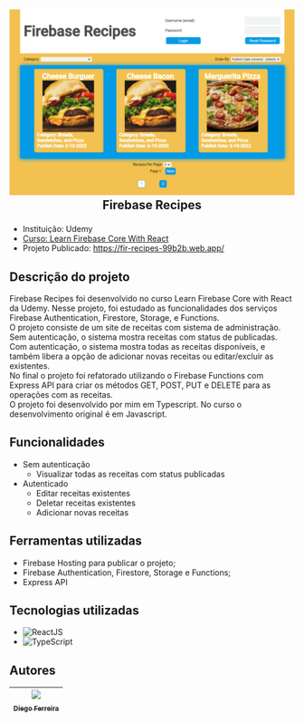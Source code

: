 ## <p align="center">![Text Converter Tool](./readme-image.PNG)<br>Firebase Recipes</p>

* Instituição: Udemy
* [Curso: Learn Firebase Core With React](https://www.udemy.com/course/learn-firebase/)
* Projeto Publicado: https://fir-recipes-99b2b.web.app/

## Descrição do projeto
Firebase Recipes foi desenvolvido no curso Learn Firebase Core with React da Udemy. Nesse projeto, foi estudado as funcionalidades dos serviços Firebase Authentication, Firestore, Storage, e Functions. 
<br>O projeto consiste de um site de receitas com sistema de administração. Sem autenticação, o sistema mostra receitas com status de publicadas. Com autenticação, o sistema mostra todas as receitas disponíveis, e também libera a opção de adicionar novas receitas ou editar/excluir as existentes. 
<br>No final o projeto foi refatorado utilizando o Firebase Functions com Express API para criar os métodos GET, POST, PUT e DELETE para as operações com as receitas.
<br>O projeto foi desenvolvido por mim em Typescript. No curso o desenvolvimento original é em Javascript.

## Funcionalidades
* Sem autenticação
  * Visualizar todas as receitas com status publicadas
* Autenticado
  * Editar receitas existentes
  * Deletar receitas existentes
  * Adicionar novas receitas

## Ferramentas utilizadas
* Firebase Hosting para publicar o projeto;
* Firebase Authentication, Firestore, Storage e Functions;
* Express API

## Tecnologias utilizadas
* ![ReactJS](https://img.shields.io/badge/-ReactJS-black?style=flat-square&logo=react)
* ![TypeScript](https://img.shields.io/badge/-TypeScript-007ACC?style=flat-square&logo=typescript&logoColor=white)

## Autores
| [<img src="https://avatars.githubusercontent.com/u/97759524?v=4" width=115><br><sub>Diego Ferreira</sub>](https://github.com/diegonf) | 
| :---: |